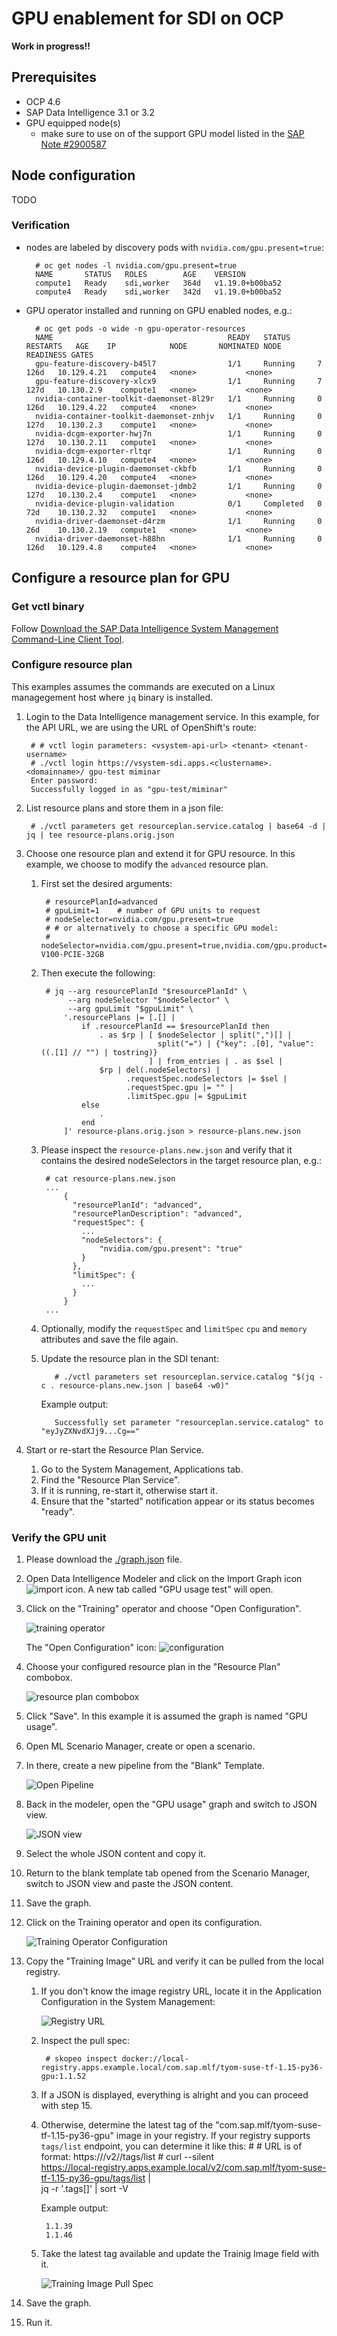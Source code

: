 # GPU enablement for SDI on OCP

**Work in progress!!**

## Prerequisites

- OCP 4.6
- SAP Data Intelligence 3.1 or 3.2
- GPU equipped node(s)
    - make sure to use on of the support GPU model listed in the [SAP Note #2900587](https://launchpad.support.sap.com/#/notes/2900587)

## Node configuration

TODO

### Verification

- nodes are labeled by discovery pods with `nvidia.com/gpu.present=true`:

        # oc get nodes -l nvidia.com/gpu.present=true
        NAME       STATUS   ROLES        AGE    VERSION
        compute1   Ready    sdi,worker   364d   v1.19.0+b00ba52
        compute4   Ready    sdi,worker   342d   v1.19.0+b00ba52

- GPU operator installed and running on GPU enabled nodes, e.g.:

        # oc get pods -o wide -n gpu-operator-resources
        NAME                                       READY   STATUS      RESTARTS   AGE    IP            NODE       NOMINATED NODE   READINESS GATES
        gpu-feature-discovery-b45l7                1/1     Running     7          126d   10.129.4.21   compute4   <none>           <none>
        gpu-feature-discovery-xlcx9                1/1     Running     7          127d   10.130.2.9    compute1   <none>           <none>
        nvidia-container-toolkit-daemonset-8l29r   1/1     Running     0          126d   10.129.4.22   compute4   <none>           <none>
        nvidia-container-toolkit-daemonset-znhjv   1/1     Running     0          127d   10.130.2.3    compute1   <none>           <none>
        nvidia-dcgm-exporter-hwj7n                 1/1     Running     0          127d   10.130.2.11   compute1   <none>           <none>
        nvidia-dcgm-exporter-rltqr                 1/1     Running     0          126d   10.129.4.10   compute4   <none>           <none>
        nvidia-device-plugin-daemonset-ckbfb       1/1     Running     0          126d   10.129.4.20   compute4   <none>           <none>
        nvidia-device-plugin-daemonset-jdmb2       1/1     Running     0          127d   10.130.2.4    compute1   <none>           <none>
        nvidia-device-plugin-validation            0/1     Completed   0          72d    10.130.2.32   compute1   <none>           <none>
        nvidia-driver-daemonset-d4rzm              1/1     Running     0          26d    10.130.2.19   compute1   <none>           <none>
        nvidia-driver-daemonset-h88hn              1/1     Running     0          126d   10.129.4.8    compute4   <none>           <none>

## Configure a resource plan for GPU

### Get vctl binary

Follow [Download the SAP Data Intelligence System Management Command-Line Client Tool](https://help.sap.com/viewer/0b99871a1d994d2ea89598fe59d16cf9/3.1.latest/en-US/3de99bbe0c27487fb67f50dade7758c1.html).

### Configure resource plan

This examples assumes the commands are executed on a Linux managegement host where `jq` binary is installed.

1. Login to the Data Intelligence management service. In this example, for the API URL, we are using the URL of OpenShift's route:

        # # vctl login parameters: <vsystem-api-url> <tenant> <tenant-username>
        # ./vctl login https://vsystem-sdi.apps.<clustername>.<domainname>/ gpu-test miminar 
        Enter password: 
        Successfully logged in as "gpu-test/miminar"

2. List resource plans and store them in a json file:

        # ./vctl parameters get resourceplan.service.catalog | base64 -d | jq | tee resource-plans.orig.json
    
3. Choose one resource plan and extend it for GPU resource. In this example, we choose to modify the `advanced` resource plan.

    1. First set the desired arguments:

            # resourcePlanId=advanced
            # gpuLimit=1    # number of GPU units to request
            # nodeSelector=nvidia.com/gpu.present=true
            # # or alternatively to choose a specific GPU model:
            # nodeSelector=nvidia.com/gpu.present=true,nvidia.com/gpu.product=Tesla-V100-PCIE-32GB

    2. Then execute the following:

            # jq --arg resourcePlanId "$resourcePlanId" \
                 --arg nodeSelector "$nodeSelector" \
                 --arg gpuLimit "$gpuLimit" \
                '.resourcePlans |= [.[] |
                    if .resourcePlanId == $resourcePlanId then
                        . as $rp | [ $nodeSelector | split(",")[] |
                                     split("=") | {"key": .[0], "value": ((.[1] // "") | tostring)}
                                   ] | from_entries | . as $sel |
                        $rp | del(.nodeSelectors) |
                              .requestSpec.nodeSelectors |= $sel |
                              .requestSpec.gpu |= "" |
                              .limitSpec.gpu |= $gpuLimit
                    else
                        .
                    end
                ]' resource-plans.orig.json > resource-plans.new.json

    3. Please inspect the `resource-plans.new.json` and verify that it contains the desired nodeSelectors in the target resource plan, e.g.:

            # cat resource-plans.new.json
            ...
                {
                  "resourcePlanId": "advanced",
                  "resourcePlanDescription": "advanced",
                  "requestSpec": {
                    ...
                    "nodeSelectors": {
                        "nvidia.com/gpu.present": "true"
                    }
                  },
                  "limitSpec": {
                    ...
                  }
                }
            ...

    4. Optionally, modify the `requestSpec` and `limitSpec` `cpu` and `memory` attributes and save the file again.

    5. Update the resource plan in the SDI tenant:

              # ./vctl parameters set resourceplan.service.catalog "$(jq -c . resource-plans.new.json | base64 -w0)"

          Example output:

              Successfully set parameter "resourceplan.service.catalog" to "eyJyZXNvdXJj9...Cg=="

4. Start or re-start the Resource Plan Service.

    1. Go to the System Management, Applications tab.
    2. Find the "Resource Plan Service".
    3. If it is running, re-start it, otherwise start it.
    4. Ensure that the "started" notification appear or its status becomes "ready".

### Verify the GPU unit

1. Please download the [./graph.json](./graph.json) file.
2. Open Data Intelligence Modeler and click on the Import Graph icon ![import icon](./images/import-icon.png). A new tab called "GPU usage test" will open.
3. Click on the "Training" operator and choose "Open Configuration".

    ![training operator](./images/training-operator.png "Training operator")

    The "Open Configuration" icon: ![configuration](images/operator-configuration-icon.png "Open Configuration")

4. Choose your configured resource plan in the "Resource Plan" combobox.

    ![resource plan combobox](./images/resource-plan-box.png "Resource Plan combobox")

5. Click "Save". In this example it is assumed the graph is named "GPU usage".
6. Open ML Scenario Manager, create or open a scenario.
7. In there, create a new pipeline from the "Blank" Template.

    ![Open Pipeline](./images/open-gpu-pipeline.png "Open Pipeline")

8. Back in the modeler, open the "GPU usage" graph and switch to JSON view.

    ![JSON view](./images/json-view.png "JSON view")

9. Select the whole JSON content and copy it.

10. Return to the blank template tab opened from the Scenario Manager, switch to JSON view and paste the JSON content.
11. Save the graph.
12. Click on the Training operator and open its configuration.

    ![Training Operator Configuration](./images/training-open-config.png "Training Operator Configuration")

13. Copy the "Training Image" URL and verify it can be pulled from the local registry.

    1. If you don't know the image registry URL, locate it in the Application Configuration in the System Management:

        ![Registry URL](./images/registry-url.png "Registry URL")

    2. Inspect the pull spec:

            # skopeo inspect docker://local-registry.apps.example.local/com.sap.mlf/tyom-suse-tf-1.15-py36-gpu:1.1.52

    3. If a JSON is displayed, everything is alright and you can proceed with step 15.

    4. Otherwise, determine the latest tag of the "com.sap.mlf/tyom-suse-tf-1.15-py36-gpu" image in your registry. If your registry supports `tags/list` endpoint, you can determine it like this:
            # # URL is of format: https://<registry-url>/v2/<image-name>/tags/list
            # curl --silent \
                https://local-registry.apps.example.local/v2/com.sap.mlf/tyom-suse-tf-1.15-py36-gpu/tags/list | \
                jq -r  '.tags[]' | sort -V

        Example output:

            1.1.39
            1.1.46

    5. Take the latest tag available and update the Trainig Image field with it.

        ![Training Image Pull Spec](./images/training-image-pullspec.png "Training Image Pull Spec")
        
14. Save the graph.

15. Run it.

